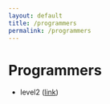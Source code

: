```yaml
---
layout: default
title: /programmers
permalink: /programmers
---
```


# Programmers

- level2 ([link](/programmers-level2))
